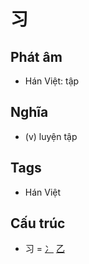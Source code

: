 # 习

## Phát âm
* Hán Việt: tập

## Nghĩa
* (v) luyện tập

## Tags
* Hán Việt

## Cấu trúc
* 习 = [冫](冫.md) [乙](乙.md)

<script>window.HANZI_FIELD='习';</script>